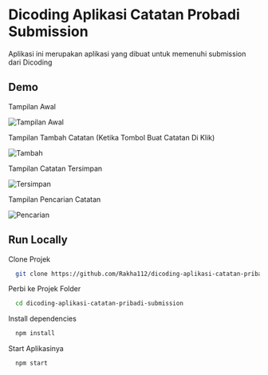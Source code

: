 # Dicoding Aplikasi Catatan Probadi Submission

Aplikasi ini merupakan aplikasi yang dibuat untuk memenuhi submission dari Dicoding

## Demo

Tampilan Awal

![Tampilan Awal](https://github.com/Rakha112/react-native-custom-switch/tree/main/Demo/TampilanAwal.png)

Tampilan Tambah Catatan (Ketika Tombol Buat Catatan Di Klik)

![Tambah](https://github.com/Rakha112/react-native-custom-switch/tree/main/Demo/TambahCatatan.png)

Tampilan Catatan Tersimpan

![Tersimpan](https://github.com/Rakha112/react-native-custom-switch/tree/main/Demo/Archived.png)

Tampilan Pencarian Catatan

![Pencarian](https://github.com/Rakha112/react-native-custom-switch/tree/main/Demo/Pencarian.png)

## Run Locally

Clone Projek

```bash
  git clone https://github.com/Rakha112/dicoding-aplikasi-catatan-pribadi-submission.git
```

Perbi ke Projek Folder

```bash
  cd dicoding-aplikasi-catatan-pribadi-submission
```

Install dependencies

```bash
  npm install
```

Start Aplikasinya

```bash
  npm start
```
